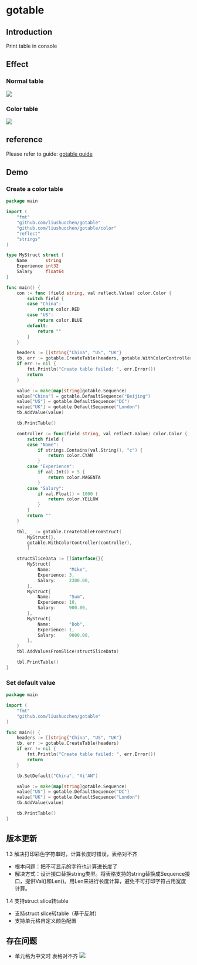 # gotable

## Introduction
Print table in console

## Effect
### Normal table
![](https://tuocheng.oss-cn-beijing.aliyuncs.com/gotable_test_plain.png)
### Color table
![](https://tuocheng.oss-cn-beijing.aliyuncs.com/gotable_test_color.png)

## reference
Please refer to guide: [gotable guide](https://blog.csdn.net/TCatTime/article/details/103068260#%E8%8E%B7%E5%8F%96gotable)

## Demo
### Create a color table
```go
package main

import (
	"fmt"
	"github.com/liushuochen/gotable"
	"github.com/liushuochen/gotable/color"
	"reflect"
	"strings"
)

type MyStruct struct {
	Name       string
	Experience int32
	Salary     float64
}

func main() {
	con := func (field string, val reflect.Value) color.Color {
		switch field {
		case "China":
			return color.RED
		case "US":
			return color.BLUE
		default:
			return ""
		}
	}

	headers := []string{"China", "US", "UK"}
	tb, err := gotable.CreateTable(headers, gotable.WithColorController(con))
	if err != nil {
		fmt.Println("Create table failed: ", err.Error())
		return
	}

	value := make(map[string]gotable.Sequence)
	value["China"] = gotable.DefaultSequence("Beijing")
	value["US"] = gotable.DefaultSequence("DC")
	value["UK"] = gotable.DefaultSequence("London")
	tb.AddValue(value)

	tb.PrintTable()

	controller := func(field string, val reflect.Value) color.Color {
		switch field {
		case "Name":
			if strings.Contains(val.String(), "c") {
				return color.CYAN
			}
		case "Experience":
			if val.Int() > 5 {
				return color.MAGENTA
			}
		case "Salary":
			if val.Float() < 1000 {
				return color.YELLOW
			}
		}
		return ""
	}

	tbl, _ := gotable.CreateTableFromStruct(
		MyStruct{},
		gotable.WithColorController(controller),
		)

	structSliceData := []interface{}{
		MyStruct{
			Name:       "Mike",
			Experience: 3,
			Salary:     2300.00,
		},
		MyStruct{
			Name:       "Sum",
			Experience: 10,
			Salary:     900.00,
		},
		MyStruct{
			Name:       "Bob",
			Experience: 1,
			Salary:     9000.00,
		},
	}
	tbl.AddValuesFromSlice(structSliceData)

	tbl.PrintTable()
}
```

### Set default value
```go
package main

import (
	"fmt"
	"github.com/liushuochen/gotable"
)

func main() {
	headers := []string{"China", "US", "UK"}
	tb, err := gotable.CreateTable(headers)
	if err != nil {
		fmt.Println("Create table failed: ", err.Error())
		return
	}

	tb.SetDefault("China", "Xi'AN")

	value := make(map[string]gotable.Sequence)
	value["US"] = gotable.DefaultSequence("DC")
	value["UK"] = gotable.DefaultSequence("London")
	tb.AddValue(value)

	tb.PrintTable()
}
```

## 版本更新
1.3 解决打印彩色字符串时，计算长度时错误，表格对不齐
- 根本问题：把不可显示的字符也计算进长度了
- 解决方式：设计接口替换string类型。将表格支持的string替换成Sequence接口，提供Val()和Len()。用Len来进行长度计算，避免不可打印字符占用宽度计算。

1.4 支持struct slice转table
- 支持struct slice转table（基于反射）
- 支持单元格自定义颜色配置

## 存在问题
- 单元格为中文时 表格对不齐
![](https://tuocheng.oss-cn-beijing.aliyuncs.com/gotable_chi_issue.png)
